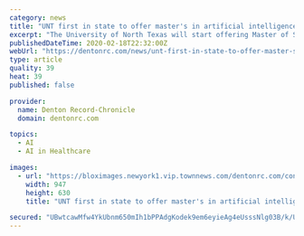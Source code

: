 ```yaml
---
category: news
title: "UNT first in state to offer master's in artificial intelligence"
excerpt: "The University of North Texas will start offering Master of Science degrees in artificial intelligence this fall. The new program was developed because of the growth of the AI field that now touches transportation, health care, cybersecurity and more sectors of the economy. The program will be one of only a few programs nationwide and ..."
publishedDateTime: 2020-02-18T22:32:00Z
webUrl: "https://dentonrc.com/news/unt-first-in-state-to-offer-master-s-in-artificial/article_308ccef6-1e0b-57d3-8d20-3ddca5fbb5a2.html"
type: article
quality: 39
heat: 39
published: false

provider:
  name: Denton Record-Chronicle
  domain: dentonrc.com

topics:
  - AI
  - AI in Healthcare

images:
  - url: "https://bloximages.newyork1.vip.townnews.com/dentonrc.com/content/tncms/assets/v3/editorial/d/18/d18be507-b9e7-57f6-930f-11a096e5e64f/5e4c491d998b5.image.jpg?resize=947%2C630"
    width: 947
    height: 630
    title: "UNT first in state to offer master's in artificial intelligence"

secured: "UBwtcawMfw4YkUbnm650mIh1bPPAdgKodek9em6eyieAg4eUsssNlg03B/k/U9D729UTEmFmE/p7EVjTL8td98E2FVe0I64CNtarEe9ni7T81IFH9qh2sB5mmW/VbP94fnuF3nIH0Yyuk0NHCayKgX8vHQF2SU6zKI8OOfRffQYzinzV6SNj8f/MKxi7qKMT+6RDRhK9hUsGQo1sMNGSxr7fo+wQPqKmLlAEPmzjmXbgpqefJXB/Ho3+/wEZYREIgr8jwNY6x1THVZPV/a2NFY/hhnYOZVTjaY2lO0xqFWFhQlCpXISTrGJjXr2G84Ix//Ouq1fRLsaobUpH1XooUIh6oCEG5zJ1ZSLrfKA5YqAcjhT2IUaeNAxPmHEf6kXAdRk37lF82A7wgCrnUBkkfm3JXBd+TDNIYA0GhP77b84U9UejJPqxEerHoaGJ4ZA6Xo64wlaQs7/bWnng39YlkGHBrlAQYzGmJmWs+KpGlhE=;H7bALTjqmVKHCXAy8nTusg=="
---
```


